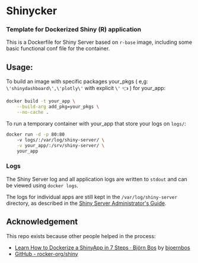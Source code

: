 # Shinycker
### Template for Dockerized Shiny (R\) application

This is a Dockerfile for Shiny Server based on `r-base` image, including some basic functional conf file for the container.

## Usage:

To build an image with specific packages your_pkgs ( e,g: `\'shinydashboard\',\'plotly\'` with explicit `\'` :point_left: ) for your_app:
```sh
docker build -t your_app \
    --build-arg add_pkg=your_pkgs \
    --no-cache .
```

To run a temporary container with your_app that store your logs on `logs/`:

```sh
docker run -d -p 80:80 
    -v logs/:/var/log/shiny-server/ \
    -v your_app/:/srv/shiny-server/ \
    your_app 
```


### Logs

The Shiny Server log and all application logs are written to `stdout` and can be viewed using `docker logs`.

The logs for individual apps are still kept in the `/var/log/shiny-server` directory, as described in the [Shiny Server Administrator's Guide]( http://docs.rstudio.com/shiny-server/#application-error-logs). 

## Acknowledgement
This repo exists because other people helped in the process:
- [Learn How to Dockerize a ShinyApp in 7 Steps · Björn Bos](https://www.bjoern-hartmann.de/post/learn-how-to-dockerize-a-shinyapp-in-7-steps/) by [bjoernbos](https://github.com/bjoernbos)
- [GitHub - rocker-org/shiny](https://github.com/rocker-org/shiny)
